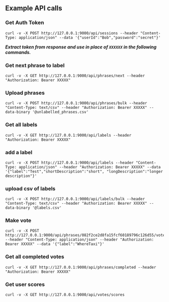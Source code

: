 ## Example API calls

### Get Auth Token
```
curl -v -X POST http://127.0.0.1:9000/api/sessions --header "Content-Type: application/json" --data '{"userId":"Bob","password":"secret"}'
```

***Extract token from response and use in place of ```XXXXXX``` in the following commands.***

### Get next phrase to label
```
curl -v -X GET http://127.0.0.1:9000/api/phrases/next --header "Authorization: Bearer XXXXX"
```

### Upload phrases
```
curl -v -X POST http://127.0.0.1:9000/api/phrases/bulk --header "Content-Type: text/csv" --header "Authorization: Bearer XXXXX" --data-binary '@unlabelled_phrases.csv'
```

### Get all labels
```
curl -v -X GET http://127.0.0.1:9000/api/labels --header "Authorization: Bearer XXXXX"
```

### add a label
```
curl -v -X POST http://127.0.0.1:9000/api/labels --header "Content-Type: application/json" --header "Authorization: Bearer XXXXX" --data '{"label":"Test","shortDescription":"short", "longDescription":"longer description"}'
```

### upload csv of labels
```
curl -v -X POST http://127.0.0.1:9000/api/labels/bulk --header "Content-Type: text/csv" --header "Authorization: Bearer XXXXX" --data-binary '@labels.csv'
```

### Make vote
```
curl -v -X POST http://127.0.0.1:9000/api/phrases/082f2ce2d8fa15fcf60189796c126d55/votes --header "Content-Type: application/json" --header "Authorization: Bearer XXXXX" --data '{"label":"WhereTaxi"}'
```

### Get all completed votes
```
curl -v -X GET http://127.0.0.1:9000/api/phrases/completed --header "Authorization: Bearer XXXXX"
```

### Get user scores
```
curl -v -X GET http://127.0.0.1:9000/api/votes/scores
```